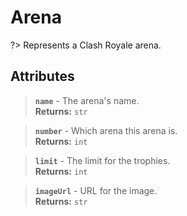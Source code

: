 # Arena

?> Represents a Clash Royale arena.

## Attributes

> **`name`** - The arena's name.    
**Returns:** `str`

> **`number`** - Which arena this arena is.    
**Returns:** `int`

> **`limit`** - The limit for the trophies.    
**Returns:** `int`

> **`imageUrl`** - URL for the image.    
**Returns:** `str`